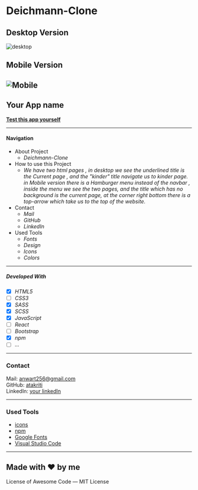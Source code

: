 # Deichmann-Clone
## Desktop Version
![desktop](./src/images/readme/desktop.gif)
## Mobile Version
![Mobile](./src/images/readme/mobile.gif)
----
## Your App name

**[Test this app yourself](https://atakriti.github.io/deichmann-clone/)**

---

#### Navigation

- About Project
  - _Deichmann-Clone_
- How to use this Project
  - _We have two html pages , in desktop we see the underlined title is the Current page , and the "kinder" title navigate us to kinder page.
  in Mobile version there is a Hamburger menu instead of the navbar , inside the menu we see the two pages, and the title which has no background is the current page, at the corner right bottom there is a top-arrow which take us to the top of the website._
- Contact
  - _Mail_
  - _GitHub_
  - _LinkedIn_
- Used Tools
  - _Fonts_
  - _Design_
  - _Icons_
  - _Colors_

---

##### Developed With

- [x] _HTML5_
- [ ] _CSS3_
- [x] _SASS_
- [x] _SCSS_
- [x] _JavaScript_
- [ ] _React_
- [ ] _Bootstrap_
- [x] _npm_
- [ ] _..._

---

### Contact

Mail: <anwart256@gmail.com><br>
GitHub: [atakriti](https://github.com/atakriti)<br>
LinkedIn: [your linkedIn](#)

---

### Used Tools

- [icons](https://)
- [npm](https://www.npmjs.com/)
- [Google Fonts](https://fonts.google.com/)
- [Visual Studio Code](https://code.visualstudio.com/)

---

Made with ❤️ by me
----
License of Awesome
Code — MIT License